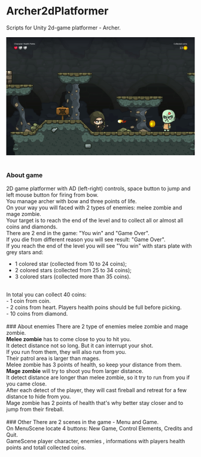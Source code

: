 # Archer2dPlatformer
Scripts for Unity 2d-game platformer - Archer.<br>
</br>
<img src="https://github.com/ArchRafail/Archer2dPlatformer/blob/b058e1b919afe7d19f272b6cd9ac6134405d503d/Archer2DCover.jpg"></br>
</br>
### About game
2D game platformer with AD (left-right) controls, space button to jump and left mouse button for firing from bow.</br>
You manage archer with bow and three points of life.</br>
On your way you will faced with 2 types of enemies: melee zombie and mage zombie.</br>
Your target is to reach the end of the level and to collect all or almost all coins and diamonds.</br>
There are 2 end in the game: "You win" and "Game Over".</br>
If you die from different reason you will see result: "Game Over".</br>
If you reach the end of the level you will see "You win" with stars plate with grey stars and:</br>
- 1 colored star (collected from 10 to 24 coins);</br>
- 2 colored stars (collected from 25 to 34 coins);</br>
- 3 colored stars (collected more than 35 coins).</br>
</br>
In total you can collect 40 coins:</br>
- 1 coin from coin.</br>
- 2 coins from heart. Players health poins should be full before picking.</br>
- 10 coins from diamond.</br>
</br>
### About enemies
There are 2 type of enemies melee zombie and mage zombie.</br>
<strong>Melee zombie</strong> has to come close to you to hit you.</br>
It detect distance not so long. But it can interrupt your shot.</br>
If you run from them, they will also run from you.</br>
Their patrol area is larger than mages.</br>
Melee zombie has 3 points of health, so keep your distance from them.</br>
<strong>Mage zombie</strong> will try to shoot you from larger distance.</br>
It detect distance are longer than melee zombie, so it try to run from you if you came close.</br>
After each detect of the player, they will cast fireball and retreat for a few distance to hide from you.</br>
Mage zombie has 2 points of health that's why better stay closer and to jump from their fireball.</br>
</br>
### Other
There are 2 scenes in the game - Menu and Game.</br>
On MenuScene locate 4 buttons: New Game, Control Elements, Credits and Quit.</br>
GameScene player character, enemies , informations with players health points and totall collected coins.</br>
